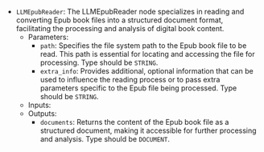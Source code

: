 - `LLMEpubReader`: The LLMEpubReader node specializes in reading and converting Epub book files into a structured document format, facilitating the processing and analysis of digital book content.
    - Parameters:
        - `path`: Specifies the file system path to the Epub book file to be read. This path is essential for locating and accessing the file for processing. Type should be `STRING`.
        - `extra_info`: Provides additional, optional information that can be used to influence the reading process or to pass extra parameters specific to the Epub file being processed. Type should be `STRING`.
    - Inputs:
    - Outputs:
        - `documents`: Returns the content of the Epub book file as a structured document, making it accessible for further processing and analysis. Type should be `DOCUMENT`.
